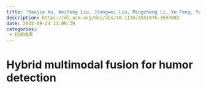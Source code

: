 ```yaml
---
title: "Haojie Xu, Weifeng Liu, Jiangwei Liu, Mingzheng Li, Yu Feng, Yasi Peng, Yunwei Shi, Xiao Sun, and Meng Wang. 2022. Hybrid Multimodal Fusion for Humor Detection. In Proceedings of the 3rd International on Multimodal Sentiment Analysis Workshop and Challenge (MuSe' 22). Association for Computing Machinery, New York, NY, USA, 15–21."
description: https://dl.acm.org/doi/abs/10.1145/3551876.3554802
date: 2022-09-24 11:09:39
categories:
 - 科研成果
---
```

# Hybrid multimodal fusion for humor detection